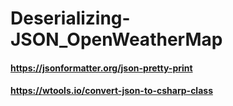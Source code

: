 # Deserializing-JSON_OpenWeatherMap

#### https://jsonformatter.org/json-pretty-print

#### https://wtools.io/convert-json-to-csharp-class
